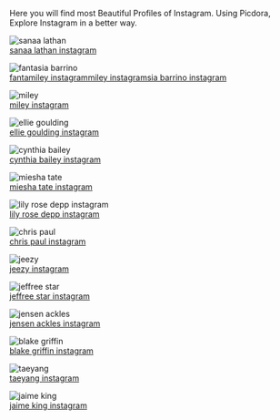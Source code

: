 Here you will find most Beautiful Profiles of Instagram. Using Picdora, Explore Instagram in a better way.

<img src="https://scontent.cdninstagram.com/t51.2885-15/s640x640/sh0.08/e35/14033520_1838168606415860_725777058_n.jpg?ig_cache_key=MTMyNzI4Mzg3Njg3MTQyOTE2Mg%3D%3D.2" alt="sanaa lathan"><br />
<a href="https://www.picdora.com/instagram/sanaalathan">sanaa lathan instagram</a>

<img src="https://scontent.cdninstagram.com/t51.2885-19/s320x320/12965054_1120377888005561_1301941919_a.jpg" alt="fantasia barrino"><br />
<a href="https://www.picdora.com/instagram/tasiaswordhttps://scontent.cdninstagram.com/t51.2885-19/s320x320/14295462_1212222205502633_253657566_a.jpg">fantamiley instagrammiley instagramsia barrino instagram</a>

<img src="https://scontent.cdninstagram.com/t51.2885-19/s320x320/14295462_1212222205502633_253657566_a.jpg" alt="miley"><br />
<a href="https://www.picdora.com/instagram/mileycyrus">miley instagram</a>

<img src="https://scontent.cdninstagram.com/t51.2885-15/s640x640/sh0.08/e35/14474131_185186481915058_2031909226275667968_n.jpg?ig_cache_key=MTM0NTgwNjUwMzIzMjEzODQxMw%3D%3D.2.l" alt="ellie goulding"><br />
<a href="https://www.picdora.com/instagram/elliegoulding">ellie goulding instagram</a>

<img src="https://scontent.cdninstagram.com/t51.2885-15/s640x640/sh0.08/e35/14359436_652379608259393_1651094434852372480_n.jpg?ig_cache_key=MTM0ODE2Nzc0NTQyMjcyMzIwMg%3D%3D.2" alt="cynthia bailey"><br />
<a href="https://www.picdora.com/instagram/cynthiabailey10">cynthia bailey instagram</a>

<img src="https://scontent.cdninstagram.com/t51.2885-15/s640x640/sh0.08/e35/14280348_298315343860471_480001244_n.jpg?ig_cache_key=MTMzNTAxMDkzNjA1OTAzNjUwMQ%3D%3D.2.l" alt="miesha tate"><br />
<a href="https://www.picdora.com/instagram/mieshatate">miesha tate instagram</a>

<img src="https://scontent.cdninstagram.com/t51.2885-19/s320x320/13703239_1666675013658835_1375552469_a.jpg" alt="lily rose depp instagram"><br />
<a href="https://www.picdora.com/instagram/lilyrose_depp">lily rose depp instagram</a>

<img src="https://scontent.cdninstagram.com/t51.2885-19/s320x320/13707327_291815347876608_815789800_a.jpg" alt="chris paul"><br />
<a href="https://www.picdora.com/instagram/cp3">chris paul instagram</a>

<img src="https://scontent.cdninstagram.com/t51.2885-19/s320x320/14269030_1399585893388341_189573763_a.jpg" alt="jeezy"><br />
<a href="https://www.picdora.com/instagram/jeezy">jeezy instagram</a>

<img src="https://scontent.cdninstagram.com/t51.2885-19/s320x320/14276613_1581855495451435_97116783_a.jpg" alt="jeffree star"><br />
<a href="https://www.picdora.com/instagram/jeffreestar">jeffree star instagram</a>

<img src="https://scontent.cdninstagram.com/t51.2885-19/s320x320/11352166_1140990179248906_1956518235_a.jpg" alt="jensen ackles"><br />
<a href="https://www.picdora.com/instagram/jensenackles">jensen ackles instagram</a>

<img src="https://scontent.cdninstagram.com/t51.2885-19/s320x320/12479165_1551888441799849_695670375_a.jpg" alt="blake griffin"><br />
<a href="https://www.picdora.com/instagram/blakegriffin32">blake griffin instagram</a>

<img src="https://scontent.cdninstagram.com/t51.2885-19/s320x320/12976201_214936318896604_146572129_a.jpg" alt="taeyang"><br />
<a href="https://www.picdora.com/instagram/__youngbae__">taeyang instagram</a>

<img src="https://scontent.cdninstagram.com/t51.2885-15/s640x640/sh0.08/e35/14271997_1158212050891066_1730657462765223936_n.jpg?ig_cache_key=MTM0ODg3MDEwNDc5NTg1NzI0MQ%3D%3D.2" alt="jaime king"><br />
<a href="https://www.picdora.com/instagram/jaime_king">jaime king instagram</a>

<img src="https://scontent.cdninstagram.com/t51.2885-19/s320x320/12331753_1065115380175345_428985236_a.jpg" alt="">
<a href="https://www.picdora.com/instagram/katedelcastillo"></a>
